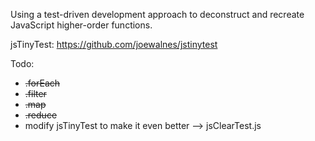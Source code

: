 Using a test-driven development approach to deconstruct and recreate JavaScript higher-order functions. <br>

jsTinyTest: https://github.com/joewalnes/jstinytest

Todo:
* ~~.forEach~~
* ~~.filter~~
* ~~.map~~
* ~~.reduce~~
* modify jsTinyTest to make it even better --> jsClearTest.js
